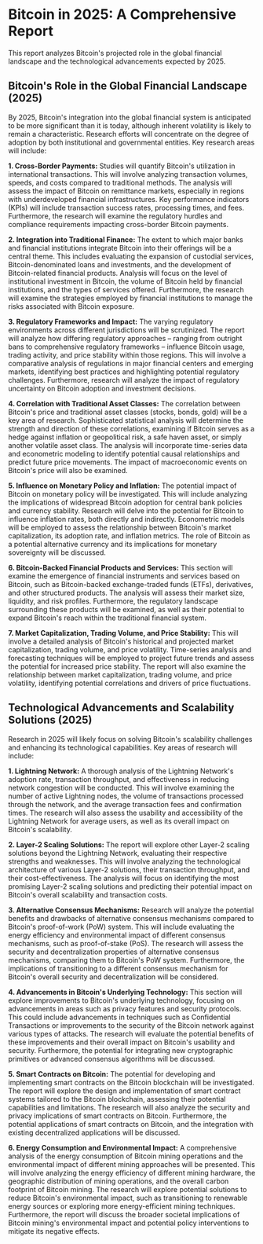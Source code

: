 # Bitcoin in 2025: A Comprehensive Report

This report analyzes Bitcoin's projected role in the global financial landscape and the technological advancements expected by 2025.

## Bitcoin's Role in the Global Financial Landscape (2025)

By 2025, Bitcoin's integration into the global financial system is anticipated to be more significant than it is today, although inherent volatility is likely to remain a characteristic.  Research efforts will concentrate on the degree of adoption by both institutional and governmental entities. Key research areas will include:

**1. Cross-Border Payments:**  Studies will quantify Bitcoin's utilization in international transactions.  This will involve analyzing transaction volumes, speeds, and costs compared to traditional methods.  The analysis will assess the impact of Bitcoin on remittance markets, especially in regions with underdeveloped financial infrastructures. Key performance indicators (KPIs) will include transaction success rates, processing times, and fees.  Furthermore, the research will examine the regulatory hurdles and compliance requirements impacting cross-border Bitcoin payments.


**2. Integration into Traditional Finance:** The extent to which major banks and financial institutions integrate Bitcoin into their offerings will be a central theme. This includes evaluating the expansion of custodial services, Bitcoin-denominated loans and investments, and the development of Bitcoin-related financial products.  Analysis will focus on the level of institutional investment in Bitcoin, the volume of Bitcoin held by financial institutions, and the types of services offered.  Furthermore, the research will examine the strategies employed by financial institutions to manage the risks associated with Bitcoin exposure.


**3. Regulatory Frameworks and Impact:**  The varying regulatory environments across different jurisdictions will be scrutinized.  The report will analyze how differing regulatory approaches – ranging from outright bans to comprehensive regulatory frameworks – influence Bitcoin usage, trading activity, and price stability within those regions.   This will involve a comparative analysis of regulations in major financial centers and emerging markets, identifying best practices and highlighting potential regulatory challenges.  Furthermore, research will analyze the impact of regulatory uncertainty on Bitcoin adoption and investment decisions.


**4. Correlation with Traditional Asset Classes:**  The correlation between Bitcoin's price and traditional asset classes (stocks, bonds, gold) will be a key area of research.  Sophisticated statistical analysis will determine the strength and direction of these correlations, examining if Bitcoin serves as a hedge against inflation or geopolitical risk, a safe haven asset, or simply another volatile asset class.  The analysis will incorporate time-series data and econometric modeling to identify potential causal relationships and predict future price movements. The impact of macroeconomic events on Bitcoin's price will also be examined.


**5. Influence on Monetary Policy and Inflation:** The potential impact of Bitcoin on monetary policy will be investigated.   This will include analyzing the implications of widespread Bitcoin adoption for central bank policies and currency stability.   Research will delve into the potential for Bitcoin to influence inflation rates, both directly and indirectly.  Econometric models will be employed to assess the relationship between Bitcoin's market capitalization, its adoption rate, and inflation metrics. The role of Bitcoin as a potential alternative currency and its implications for monetary sovereignty will be discussed.


**6. Bitcoin-Backed Financial Products and Services:**  This section will examine the emergence of financial instruments and services based on Bitcoin, such as Bitcoin-backed exchange-traded funds (ETFs), derivatives, and other structured products.  The analysis will assess their market size, liquidity, and risk profiles.  Furthermore, the regulatory landscape surrounding these products will be examined, as well as their potential to expand Bitcoin's reach within the traditional financial system.

**7. Market Capitalization, Trading Volume, and Price Stability:**  This will involve a detailed analysis of Bitcoin's historical and projected market capitalization, trading volume, and price volatility.  Time-series analysis and forecasting techniques will be employed to project future trends and assess the potential for increased price stability.  The report will also examine the relationship between market capitalization, trading volume, and price volatility, identifying potential correlations and drivers of price fluctuations.


## Technological Advancements and Scalability Solutions (2025)

Research in 2025 will likely focus on solving Bitcoin's scalability challenges and enhancing its technological capabilities. Key areas of research will include:

**1. Lightning Network:** A thorough analysis of the Lightning Network's adoption rate, transaction throughput, and effectiveness in reducing network congestion will be conducted.  This will involve examining the number of active Lightning nodes, the volume of transactions processed through the network, and the average transaction fees and confirmation times.  The research will also assess the usability and accessibility of the Lightning Network for average users, as well as its overall impact on Bitcoin's scalability.


**2. Layer-2 Scaling Solutions:**  The report will explore other Layer-2 scaling solutions beyond the Lightning Network, evaluating their respective strengths and weaknesses.  This will involve analyzing the technological architecture of various Layer-2 solutions, their transaction throughput, and their cost-effectiveness.   The analysis will focus on identifying the most promising Layer-2 scaling solutions and predicting their potential impact on Bitcoin's overall scalability and transaction costs.


**3. Alternative Consensus Mechanisms:**  Research will analyze the potential benefits and drawbacks of alternative consensus mechanisms compared to Bitcoin's proof-of-work (PoW) system.  This will include evaluating the energy efficiency and environmental impact of different consensus mechanisms, such as proof-of-stake (PoS).  The research will assess the security and decentralization properties of alternative consensus mechanisms, comparing them to Bitcoin's PoW system.  Furthermore, the implications of transitioning to a different consensus mechanism for Bitcoin's overall security and decentralization will be considered.


**4. Advancements in Bitcoin's Underlying Technology:**  This section will explore improvements to Bitcoin's underlying technology, focusing on advancements in areas such as privacy features and security protocols. This could include advancements in techniques such as Confidential Transactions or improvements to the security of the Bitcoin network against various types of attacks.  The research will evaluate the potential benefits of these improvements and their overall impact on Bitcoin's usability and security.  Furthermore, the potential for integrating new cryptographic primitives or advanced consensus algorithms will be discussed.


**5. Smart Contracts on Bitcoin:**  The potential for developing and implementing smart contracts on the Bitcoin blockchain will be investigated.  The report will explore the design and implementation of smart contract systems tailored to the Bitcoin blockchain, assessing their potential capabilities and limitations.  The research will also analyze the security and privacy implications of smart contracts on Bitcoin.  Furthermore, the potential applications of smart contracts on Bitcoin, and the integration with existing decentralized applications will be discussed.


**6. Energy Consumption and Environmental Impact:**  A comprehensive analysis of the energy consumption of Bitcoin mining operations and the environmental impact of different mining approaches will be presented.  This will involve analyzing the energy efficiency of different mining hardware, the geographic distribution of mining operations, and the overall carbon footprint of Bitcoin mining.  The research will explore potential solutions to reduce Bitcoin's environmental impact, such as transitioning to renewable energy sources or exploring more energy-efficient mining techniques.  Furthermore, the report will discuss the broader societal implications of Bitcoin mining's environmental impact and potential policy interventions to mitigate its negative effects.